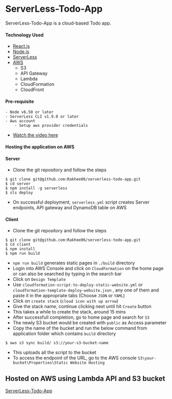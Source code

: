 # ServerLess-Todo-App

ServerLess-Todo-App is a cloud-based Todo app.


#### Technology Used
- [React.js](https://reactjs.org)
- [Node.js](https://nodejs.org/en/)
- [ServerLess](https://nodejs.org/en/)
- [AWS](https://aws.amazon.com)
    - S3
    - API Gateway
    - Lambda
    - CloudFormation
    - CloudFront
   
    
#### Pre-requisite
    - Node v6.50 or later
    - ServerLess CLI v1.9.0 or later
    - Aws account
        - Setup aws provider credentials
- [Watch the video here](https://www.youtube.com/watch?v=KngM5bfpttA)


#### Hosting the application on AWS
#### Server
- Clone the git repository and follow the steps
```$xslt
$ git clone git@github.com:Rakhee06/serverless-todo-app.git
$ cd server
$ npm install -g serverless
$ sls deploy
```

- On successful deployment, `serverless.yml` script creates Server endpoints, API gateway and DynamoDB table on AWS

#### Client
- Clone the git repository and follow the steps
```$xslt
$ git clone git@github.com:Rakhee06/serverless-todo-app.git
$ cd client
$ npm install
$ npm run build
```
- `npm run build` generates static pages in `./build` directory
- Login into AWS Console and click on `CloudFormation` on the home page or can also be searched by typing in the search bar
- Click on `Design Template`
- Use `cloudformation-script-to-deploy-static-website.yml` or `cloudformation-template-deploy-website.json` , any one of them and paste it in the appropriate tabs (Choose `JSON` or `YAML`)
- Click on `create stack` (`cloud icon with up arrow`)
- Give the stack name, continue clicking next until hit `Create` button
- This takes a while to create the stack, around 15 mins
- After successfull completion, go to home page and search for `S3`
- The newly S3 bucket would be created with `public` as Access parameter
- Copy the name of the bucket and run the below command from application folder which contains `build` directory
```$xslt
$ aws s3 sync build/ s3://your-s3-bucket-name
```
- This uploads all the script to the bucket
- To access the endpoint of the URL, go to the AWS  console `S3\your-bucket\Properties\Static Website Hosting`


## Hosted on AWS using Lambda API and S3 bucket
[ServerLess-Todo-App](http://spa-todo-app-client.s3-website-us-east-1.amazonaws.com)
    
